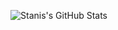 ![Stanis's GitHub Stats](https://github-readme-stats.vercel.app/api?username=sspatari&count_private=true&show_icons=true&theme=gruvbox)

